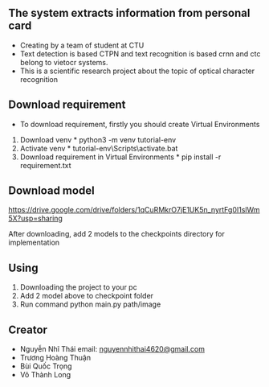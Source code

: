 ## The system extracts information from personal card
- Creating by a team of student at CTU 
- Text detection is based CTPN and text recognition is based crnn and ctc belong to vietocr systems.  
- This is a scientific research project about the topic of optical character recognition 

## Download requirement
- To download requirement, firstly you should create Virtual Environments
1. Download venv 
            * python3 -m venv tutorial-env
2. Activate venv
            * tutorial-env\Scripts\activate.bat
3. Download requirement in Virtual Environments
            * pip install -r requirement.txt


## Download model 
https://drive.google.com/drive/folders/1qCuRMkrO7jE1UK5n_nyrtFg0I1slWm5X?usp=sharing

After downloading, add 2 models to the checkpoints directory for implementation

## Using

1. Downloading the project to your pc
2. Add 2 model above to checkpoint folder
3. Run command 
            python main.py path/image
            
 ## Creator
 - Nguyễn Nhĩ Thái                  email: nguyennhithai4620@gmail.com
 - Trương Hoàng Thuận
 - Bùi Quốc Trọng
 - Võ Thành Long




